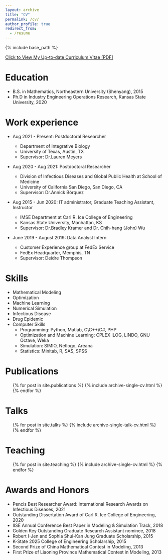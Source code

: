 ```yaml
---
layout: archive
title: "CV"
permalink: /cv/
author_profile: true
redirect_from:
  - /resume
---
```


{% include base_path %}

[Click to View My Up-to-date Curriculum Vitae [PDF]](http://bikaiming93.github.io/files/CV_Kaiming_Bi_2025.pdf)

<!-- <embed src="http://bikaiming93.github.io/files/CV_Kaiming_Bi_2025.pdf" width="650" height="1800" type='application/pdf'> -->

Education
======
* B.S. in Mathematics, Northeastern University (Shenyang), 2015
* Ph.D in Industry Engineering Operations Research, Kansas State University, 2020

Work experience
======
* Aug 2021 - Present: Postdoctoral Researcher
  * Department of Integrative Biology
  * University of Texas, Austin, TX
  * Supervisor: Dr.Lauren Meyers
  
* Aug 2020 - Aug 2021: Postdoctoral Researcher
  * Division of Infectious Diseases and Global Public Health at School of Medicine
  * University of California San Diego, San Diego, CA
  * Supervisor: Dr.Annick Bórquez

* Aug 2015 - Jun 2020: IT administrator, Graduate Teaching Assistant, Instructor
  * IMSE Department at Carl R. Ice College of Engineering
  * Kansas State University, Manhattan, KS
  * Supervisor: Dr.Bradley Kramer and Dr. Chih-hang (John) Wu

* June 2019 - August 2019: Data Analyst Intern
  * Customer Experience group at FedEx Service 
  * FedEx Headquarter, Memphis, TN
  * Supervisor: Deidre Thompson
  
  
  
Skills
======
* Mathematical Modeling
* Optimization
* Machine Learning
* Numerical Simulation
* Infectious Disease
* Drug Epidemic
* Computer Skills
  * Programming: Python, Matlab, C\C++\C#, PHP
  * Optimization and Machine Learning: CPLEX ILOG, LINDO, GNU Octave, Weka
  * Simulation: SIMIO, Netlogo, Areana
  * Statistics: Minitab, R, SAS, SPSS

Publications
======
  <ul>{% for post in site.publications %}
    {% include archive-single-cv.html %}
  {% endfor %}</ul>
  
Talks
======
  <ul>{% for post in site.talks %}
    {% include archive-single-talk-cv.html %}
  {% endfor %}</ul>
  
Teaching
======
  <ul>{% for post in site.teaching %}
    {% include archive-single-cv.html %}
  {% endfor %}</ul>
  
Awards and Honors
======
* Pencis Best Researcher Award: International Research Awards on Infectious Diseases, 2021
* Outstanding Dissertation Award of Carl R. Ice College of Engineering, 2020
* IISE Annual Conference Best Paper in Modeling & Simulation Track, 2018
* Golden Key Outstanding Graduate Research Assistant nominee, 2018
* Robert I-Jen and Sophia Shui-Kan Jung Graduate Scholarship, 2015
* K-State 2025 College of Engineering Scholarship, 2015
* Second Prize of China Mathematical Contest in Modeling, 2013
* First Prize of Liaoning Province Mathematical Contest in Modeling, 2013
